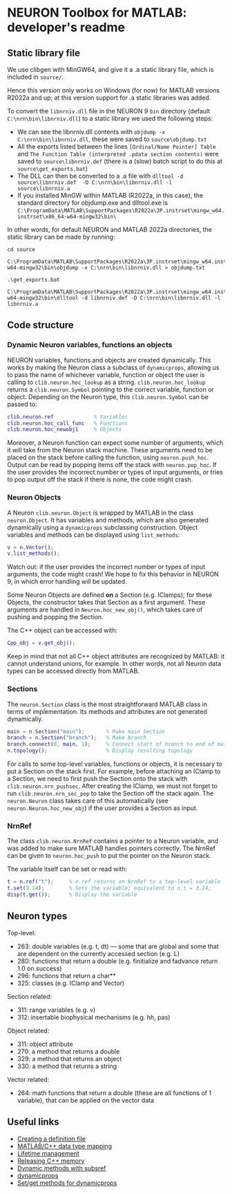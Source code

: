 # NEURON Toolbox for MATLAB: developer's readme

## Static library file

We use clibgen with MinGW64, and give it a .a static library file, 
which is included in `source/`.

Hence this version only works on Windows (for now) for MATLAB versions 
R2022a and up; at this version support for .a static libraries was added. 

To convert the `libnrniv.dll` file in the NEURON 9 `bin` directory 
(default `C:\nrn\bin\libnrniv.dll`) to a static library we used the following
steps:
- We can see the libnrniv.dll contents with `objdump -x C:\nrn\bin\libnrniv.dll`, 
  these were saved to `source\objdump.txt`
- All the exports listed between the lines `[Ordinal/Name Pointer] Table` and 
  `The Function Table (interpreted .pdata section contents)` were saved to 
  `source\libnrniv.def` (there is a (slow) batch script to do this at 
  `source\get_exports.bat`)
- The DLL can then be converted to a .a file with `dlltool -d source\libnrniv.def 
  -D C:\nrn\bin\libnrniv.dll -l source\libnrniv.a`
- If you installed MinGW within MATLAB (R2022a, in this case), the standard 
  directory for objdump.exe and dlltool.exe is 
  `C:\ProgramData\MATLAB\SupportPackages\R2022a\3P.instrset\mingw_w64.instrset\x86_64-w64-mingw32\bin\`

In other words, for default NEURON and MATLAB 2022a directories, the static library can be made by running:

```
cd source

C:\ProgramData\MATLAB\SupportPackages\R2022a\3P.instrset\mingw_w64.instrset\x86_64-w64-mingw32\bin\objdump -x C:\nrn\bin\libnrniv.dll > objdump.txt

.\get_exports.bat

C:\ProgramData\MATLAB\SupportPackages\R2022a\3P.instrset\mingw_w64.instrset\x86_64-w64-mingw32\bin\dlltool -d libnrniv.def -D C:\nrn\bin\libnrniv.dll -l libnrniv.a
```

## Code structure

### Dynamic Neuron variables, functions an objects

NEURON variables, functions and objects are created dynamically. This works 
by making the Neuron class a subclass of `dynamicprops`, allowing us to
pass the name of whichever variable, function or object the user is calling to 
`clib.neuron.hoc_lookup` as a string. `clib.neuron.hoc_lookup` returns a 
`clib.neuron.Symbol` pointing to the correct variable, function or object. 
Depending on the Neuron type, this `clib.neuron.Symbol` can be passed to:

```matlab
clib.neuron.ref             % Variables
clib.neuron.hoc_call_func   % Functions
clib.neuron.hoc_newobj1     % Objects
```

Moreover, a Neuron function can expect some number of arguments,
which it will take from the Neuron stack machine. These arguments
need to be placed on the stack before calling the function, using
`neuron.push_hoc`. Output can be read by popping items off the stack
with `neuron.pop_hoc`. If the user provides
the incorrect number or types of input arguments, or tries to pop
output off the stack if there is none, the code might crash.

### Neuron Objects

A Neuron `clib.neuron.Object` is wrapped by MATLAB in the class 
`neuron.Object`. It has variables and methods, which are also 
generated dynamically using a `dynamicprops` subclassing construction.
Object variables and methods can be displayed using `list_methods`:

```matlab
v = n.Vector();
v.list_methods();
```

Watch out: if the user provides
the incorrect number or types of input arguments, the code might crash! We
hope to fix this behavior in NEURON 9, in which error handling will be updated.

Some Neuron Objects are defined __on__ a Section (e.g. IClamps); for these Objects, 
the constructor takes that Section as a first argument. These arguments are handled in
`Neuron.hoc_new_obj()`, which takes care of pushing and popping the Section.

The C++ object can be accessed with:

```matlab
Cpp_obj = v.get_obj();
```

Keep in mind that not all C++ object attributes are recognized by
MATLAB: it cannot understand unions, for example. In other words, not all
Neuron data types can be accessed directly from MATLAB.

### Sections

The `neuron.Section` class is the most straightforward MATLAB class in 
terms of implementation. Its methods and attributes are not generated 
dynamically.

```matlab
main = n.Section("main");       % Make main Section
branch = n.Section("branch");   % Make branch
branch.connect(0, main, 1);     % Connect start of branch to end of main
n.topology();                   % Display resulting topology
```

For calls to some top-level variables, functions or objects, it is
necessary to put a Section on the stack first. For example,
before attaching an IClamp to a Section, we need to first push the 
Section onto the stack with `clib.neuron.nrn_pushsec`. 
After creating the IClamp, we must not forget to run 
`clib.neuron.nrn_sec_pop` to take the Section off the stack again.
The `neuron.Neuron` class takes care of this automatically
(see `neuron.Neuron.hoc_new_obj`) if the user provides a Section
as input.

### NrnRef

The class `clib.neuron.NrnRef` contains a pointer to a Neuron variable, 
and was added to make sure MATLAB handles pointers correctly. 
The NrnRef can be given to `neuron.hoc_push` to put the pointer
on the Neuron stack.

The variable itself can be set or read with:

```matlab
t = n.ref("t");     % n.ref returns an NrnRef to a top-level variable
t.set(3.14);        % Sets the variable; equivalent to n.t = 3.14;
disp(t.get());      % Display the variable
```

## Neuron types

Top-level:
- 263: double variables (e.g. t, dt) — some that are global and some that are dependent on 
  the currently accessed section (e.g. L)
- 280: functions that return a double (e.g. finitialize and fadvance return 1.0 on success)
- 296: functions that return a char**
- 325: classes (e.g. IClamp and Vector)

Section related:
- 311: range variables (e.g. v)
- 312: insertable biophysical mechanisms (e.g. hh, pas)

Object related:
- 311: object attribute
- 270: a method that returns a double
- 329: a method that returns an object
- 330: a method that returns a string

Vector related:
- 264: math functions that return a double (these are all functions of 1 variable), that can
  be applied on the vector data

## Useful links

- [Creating a definition file](https://nl.mathworks.com/help/matlab/ref/clibgen.generatelibrarydefinition.html)
- [MATLAB/C++ data type mapping](https://nl.mathworks.com/help/matlab/matlab_external/matlab-to-c-data-type-mapping.html)
- [Lifetime management](https://nl.mathworks.com/help/matlab/matlab_external/memory-management-for-c-objects-in-matlab.html)
- [Releasing C++ memory](https://nl.mathworks.com/help/matlab/ref/clibrelease.html?s_tid=doc_ta)
- [Dynamic methods with subsref](https://nl.mathworks.com/matlabcentral/answers/59026-is-it-possible-to-dynamically-add-methods-to-an-object-or-to-build-a-generic-method-that-catches-a)
- [dynamicprops](https://nl.mathworks.com/help/matlab/ref/dynamicprops-class.html)
- [Set/get methods for dynamicprops](https://nl.mathworks.com/matlabcentral/answers/48831-set-methods-for-dynamic-properties-with-unknown-names?s_tid=answers_rc1-2_p2_MLT)